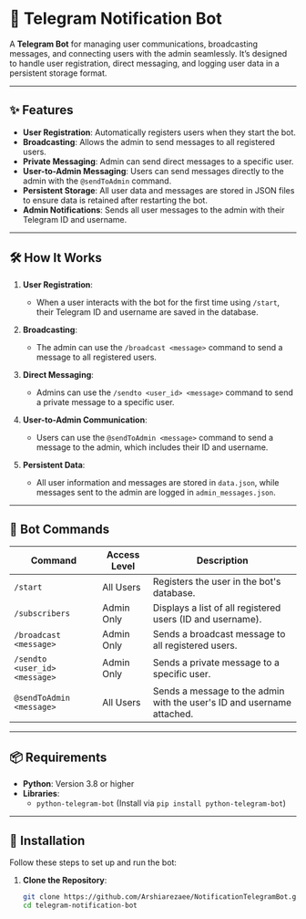 # 🤖 Telegram Notification Bot

A **Telegram Bot** for managing user communications, broadcasting messages, and connecting users with the admin seamlessly. It’s designed to handle user registration, direct messaging, and logging user data in a persistent storage format.

---

## ✨ Features

- **User Registration**: Automatically registers users when they start the bot.
- **Broadcasting**: Allows the admin to send messages to all registered users.
- **Private Messaging**: Admin can send direct messages to a specific user.
- **User-to-Admin Messaging**: Users can send messages directly to the admin with the `@sendToAdmin` command.
- **Persistent Storage**: All user data and messages are stored in JSON files to ensure data is retained after restarting the bot.
- **Admin Notifications**: Sends all user messages to the admin with their Telegram ID and username.

---

## 🛠️ How It Works

1. **User Registration**:
   - When a user interacts with the bot for the first time using `/start`, their Telegram ID and username are saved in the database.
   
2. **Broadcasting**:
   - The admin can use the `/broadcast <message>` command to send a message to all registered users.
   
3. **Direct Messaging**:
   - Admins can use the `/sendto <user_id> <message>` command to send a private message to a specific user.
   
4. **User-to-Admin Communication**:
   - Users can use the `@sendToAdmin <message>` command to send a message to the admin, which includes their ID and username.
   
5. **Persistent Data**:
   - All user information and messages are stored in `data.json`, while messages sent to the admin are logged in `admin_messages.json`.

---

## 📜 Bot Commands

| Command                | Access Level | Description                                                                 |
|-------------------------|--------------|-----------------------------------------------------------------------------|
| `/start`               | All Users    | Registers the user in the bot's database.                                   |
| `/subscribers`         | Admin Only   | Displays a list of all registered users (ID and username).                  |
| `/broadcast <message>` | Admin Only   | Sends a broadcast message to all registered users.                          |
| `/sendto <user_id> <message>` | Admin Only | Sends a private message to a specific user.                                 |
| `@sendToAdmin <message>` | All Users  | Sends a message to the admin with the user's ID and username attached.      |

---

## 📦 Requirements

- **Python**: Version 3.8 or higher
- **Libraries**:
  - `python-telegram-bot` (Install via `pip install python-telegram-bot`)

---

## 🚀 Installation

Follow these steps to set up and run the bot:

1. **Clone the Repository**:
   ```bash
   git clone https://github.com/Arshiarezaee/NotificationTelegramBot.git
   cd telegram-notification-bot
